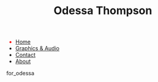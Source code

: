 	
<head>
	<title> Odessa Emmanuelle Thompson </title>
	<link rel="stylesheet" type="text/css" href="main.css">
<head>
	
<header>
	<h1>Odessa Thompson</h1>
</header>

<div class="navvv">	
<nav>
	<ul class="allnavv">
		<li class="navigation" style="color:red;"><a href="default.asp">Home</a></li>
  		<li class="navigation"><a href="news.asp">Graphics & Audio</a></li>
  		<li class="navigation"><a href="contact.asp">Contact</a></li>
  		<li class="navigation"><a href="about.asp">About</a></li>
	</ul>
</nav>
</div>

<body>
    <p class="textmain">for_odessa</p>
</body>



